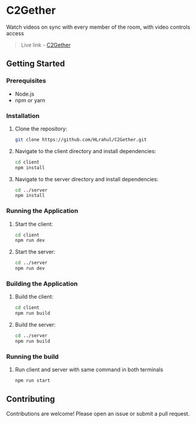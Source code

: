 # C2Gether

Watch videos on sync with every member of the room, with video controls access

> Live link - [C2Gether](https://collab-study-client.vercel.app/)

## Getting Started

### Prerequisites

- Node.js
- npm or yarn

### Installation

1. Clone the repository:

    ```sh
    git clone https://github.com/HLrahul/C2Gether.git
    ```

2. Navigate to the client directory and install dependencies:

    ```sh
    cd client
    npm install
    ```

3. Navigate to the server directory and install dependencies:

    ```sh
    cd ../server
    npm install
    ```

### Running the Application

1. Start the client:

    ```sh
    cd client
    npm run dev
    ```

2. Start the server:

    ```sh
    cd ../server
    npm run dev
    ```

### Building the Application

1. Build the client:

    ```sh
    cd client
    npm run build
    ```

2. Build the server:

    ```sh
    cd ../server
    npm run build
    ```

### Running the build

1. Run client and server with same command in both terminals

   ```sh
   npm run start
   ```

## Contributing

Contributions are welcome! Please open an issue or submit a pull request.
